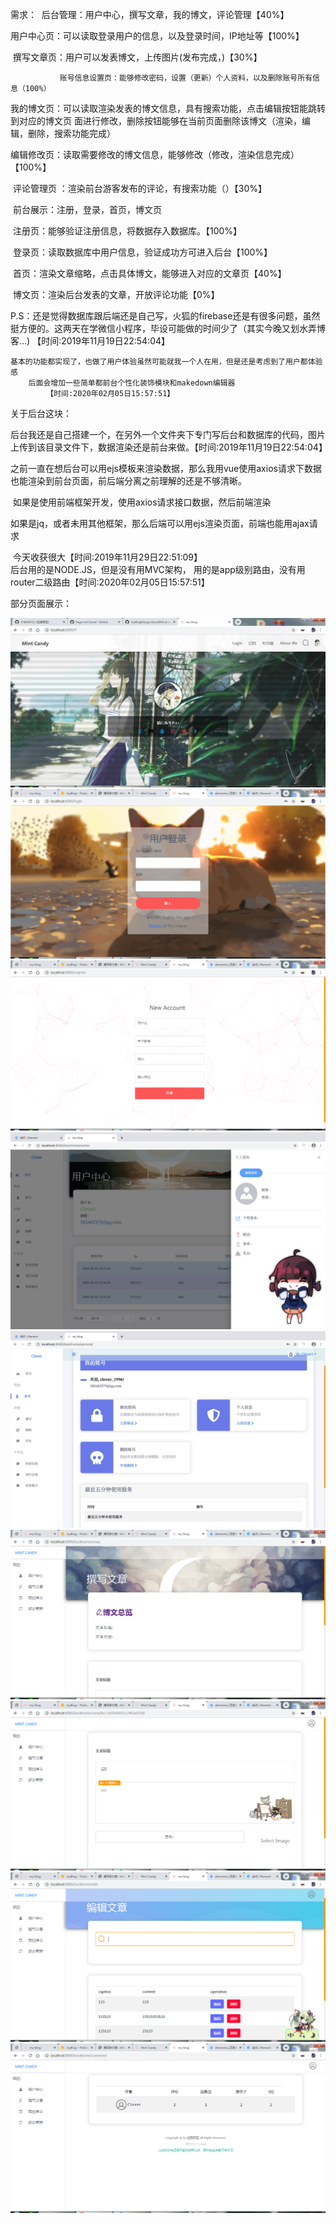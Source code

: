 需求：
​		后台管理：用户中心，撰写文章，我的博文，评论管理【40%】

​				用户中心页：可以读取登录用户的信息，以及登录时间，IP地址等【100%】

​				撰写文章页：用户可以发表博文，上传图片(发布完成，)【30%】

               账号信息设置页：能够修改密码，设置（更新）个人资料，以及删除账号所有信息（100%）

​				我的博文页：可以读取渲染发表的博文信息，具有搜索功能，点击编辑按钮能跳转到对应的博文页                              面进行修改，删除按钮能够在当前页面删除该博文（渲染，编辑，删除，搜索功能完成）

​				编辑修改页：读取需要修改的博文信息，能够修改（修改，渲染信息完成）【100%】

​				评论管理页 ：渲染前台游客发布的评论，有搜索功能（）【30%】

​		前台展示：注册，登录，首页，博文页

​				注册页：能够验证注册信息，将数据存入数据库。【100%】

​				登录页：读取数据库中用户信息，验证成功方可进入后台【100%】

​				首页：渲染文章缩略，点击具体博文，能够进入对应的文章页【40%】

​				博文页：渲染后台发表的文章，开放评论功能【0%】

P.S：还是觉得数据库跟后端还是自己写，火狐的firebase还是有很多问题，虽然挺方便的。
​		 这两天在学微信小程序，毕设可能做的时间少了（其实今晚又划水弄博客...)
            【时间:2019年11月19日22:54:04】
    
    基本的功能都实现了，也做了用户体验虽然可能就我一个人在用，但是还是考虑到了用户都体验感
        后面会增加一些简单都前台个性化装饰模块和makedown编辑器
            【时间:2020年02月05日15:57:51】
    
关于后台这块：

​	后台我还是自己搭建一个，在另外一个文件夹下专门写后台和数据库的代码，图片上传到该目录文件下，数据渲染还是前台来做。【时间:2019年11月19日22:54:04】

​	之前一直在想后台可以用ejs模板来渲染数据，那么我用vue使用axios请求下数据也能渲染到前台页面，前后端分离之前理解的还是不够清晰。

​	如果是使用前端框架开发，使用axios请求接口数据，然后前端渲染

​	如果是jq，或者未用其他框架，那么后端可以用ejs渲染页面，前端也能用ajax请求

​	今天收获很大【时间:2019年11月29日22:51:09】
​	
​	后台用的是NODE.JS，但是没有用MVC架构，
​	用的是app级别路由，没有用router二级路由【时间:2020年02月05日15:57:51】

部分页面展示：

![Image text](https://github.com/378406712/myBlogDesign/blob/master/showIMG/首页.png)
![Image text](https://github.com/378406712/myBlogDesign/blob/master/showIMG/登录.png)
![Image text](https://github.com/378406712/myBlogDesign/blob/master/showIMG/注册.png)
![Image text](https://github.com/378406712/myBlogDesign/blob/master/showIMG/用户中心页.png)
![Image text](https://github.com/378406712/myBlogDesign/blob/mac/showIMG/%E8%B4%A6%E5%8F%B7%E4%BF%A1%E6%81%AF%E9%A1%B5.png
)
![Image text](https://github.com/378406712/myBlogDesign/blob/master/showIMG/撰写文章页.png)
![Image text](https://github.com/378406712/myBlogDesign/blob/master/showIMG/修改文章页.png)
![Image text](https://github.com/378406712/myBlogDesign/blob/master/showIMG/编辑文章页.png)
![Image text](https://github.com/378406712/myBlogDesign/blob/master/showIMG/评论管理页.png)
